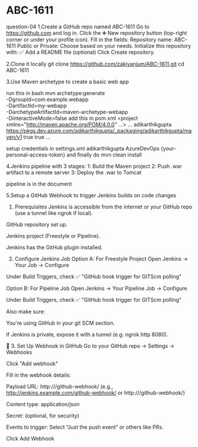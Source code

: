 # ABC-1611
question-04
1.Create a GitHub repo named ABC-1611
  Go to https://github.com and log in.
  Click the ➕ New repository button (top-right corner or under your profile icon).
  Fill in the fields:
  Repository name: ABC-1611
  Public or Private: Choose based on your needs.
  Initialize this repository with:
  ✅ Add a README file (optional)
  Click Create repository.

2.Clone it locally
git clone https://github.com/zakiyanjum/ABC-1611.git
cd ABC-1611

3.Use Maven archetype to create a basic web app

run this in bash
mvn archetype:generate \
  -DgroupId=com.example.webapp \
  -DartifactId=my-webapp \
  -DarchetypeArtifactId=maven-archetype-webapp \
  -DinteractiveMode=false
add this in pom.xml
<project xmlns="http://maven.apache.org/POM/4.0.0" ...>
  ...
  <repositories>
    <repository>
      <id>adikarthikgupta</id>
      <url>https://pkgs.dev.azure.com/adikarthikgupta/_packaging/adikarthikgupta/maven/v1</url>
      <releases>
        <enabled>true</enabled>
      </releases>
      <snapshots>
        <enabled>true</enabled>
      </snapshots>
    </repository>
  </repositories>
  ...
</project>

setup credentials in settings.xml
<settings xmlns="http://maven.apache.org/SETTINGS/1.0.0"
          xmlns:xsi="http://www.w3.org/2001/XMLSchema-instance"
          xsi:schemaLocation="http://maven.apache.org/SETTINGS/1.0.0 https://maven.apache.org/xsd/settings-1.0.0.xsd">
  <servers>
    <server>
      <id>adikarthikgupta</id>
      <username>AzureDevOps</username>
      <password>{your-personal-access-token}</password>
    </server>
  </servers>
</settings>
 and finally do mvn clean install


4.Jenkins pipeline with 3 stages:
 1: Build the Maven project
 2: Push .war artifact to a remote server
 3: Deploy the .war to Tomcat

pipeline is in the document

5.Setup a GitHub Webhook to trigger Jenkins builds on code changes
 1. Prerequisites
Jenkins is accessible from the internet or your GitHub repo (use a tunnel like ngrok if local).

GitHub repository set up.

Jenkins project (Freestyle or Pipeline).

Jenkins has the GitHub plugin installed.

2. Configure Jenkins Job
Option A: For Freestyle Project
Open Jenkins → Your Job → Configure

Under Build Triggers, check ✅ "GitHub hook trigger for GITScm polling"

Option B: For Pipeline Job
Open Jenkins → Your Pipeline Job → Configure

Under Build Triggers, check ✅ "GitHub hook trigger for GITScm polling"

Also make sure:

You're using GitHub in your git SCM section.

If Jenkins is private, expose it with a tunnel (e.g. ngrok http 8080).

🔗 3. Set Up Webhook in GitHub
Go to your GitHub repo → Settings → Webhooks

Click "Add webhook"

Fill in the webhook details:

Payload URL: http://<jenkins-server>/github-webhook/
(e.g., http://jenkins.example.com/github-webhook/ or http://<ngrok-domain>/github-webhook/)

Content type: application/json

Secret: (optional, for security)

Events to trigger: Select “Just the push event” or others like PRs.

Click Add Webhook





